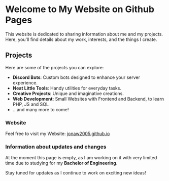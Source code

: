 # Welcome to My Website on Github Pages



This website is dedicated to sharing information about me and my projects. Here, you'll find details about my work, interests, and the things I create.

## Projects

Here are some of the projects you can explore:

- **Discord Bots**: Custom bots designed to enhance your server experience.
- **Neat Little Tools**: Handy utilities for everyday tasks.
- **Creative Projects**: Unique and imaginative creations.
- **Web Development**: Small Websites with Frontend and Backend, to learn PHP, JS and SQL
- ...and many more to come!

### Website

Feel free to visit my Website:  [jonaw2005.github.io](https://jonaw2005.github.io)

### Information about updates and changes

At the moment this page is empty, as I am working on it with very limited time due to studying for my **Bachelor of Engineering**.

Stay tuned for updates as I continue to work on exciting new ideas!